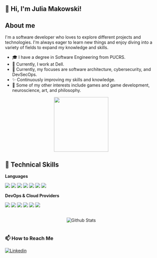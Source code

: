 ## 💜 Hi, I'm Julia Makowski!
## About me
I'm a software developer who loves to explore different projects and technologies. I'm always eager to learn new things and enjoy diving into a variety of fields to expand my knowledge and skills. 

- 🎓 I have a degree in Software Engineering from PUCRS.
- 💼 Currently, I work at Dell.
- 🎯 Currently, my focuses are software architecture, cybersecurity, and DevSecOps.
- ✨ Continuously improving my skills and knowledge. 
- 🦄 Some of my other interests include games and game development, neuroscience, art, and philosophy.

<div align="center">
<a href="https://github.com/iuricode" title="Perfil da Julia">
  <img height="180em" src="https://github-readme-stats.vercel.app/api?username=JuliaMakowski&theme=dracula&show_icons=true" />
</a>
</div>

## 🚀 Technical Skills

**Languages**

<img src="https://img.shields.io/badge/.NET-5C2D91?style=for-the-badge&logo=.net&logoColor=white" /> <img src="https://img.shields.io/badge/C%23-239120?style=for-the-badge&logo=c-sharp&logoColor=white"/> <img src="https://img.shields.io/badge/JavaScript-F7DF1E?style=for-the-badge&logo=javascript&logoColor=black"/> <img src="https://img.shields.io/badge/Node.js-43853D?style=for-the-badge&logo=node.js&logoColor=white"/> <img src="https://img.shields.io/badge/TypeScript-007ACC?style=for-the-badge&logo=typescript&logoColor=white"/> <img src="https://img.shields.io/badge/Java-ED8B00?style=for-the-badge&logo=java&logoColor=white"/> <img src="https://img.shields.io/badge/Go-00ADD8?style=for-the-badge&logo=go&logoColor=white"/>

**DevOps & Cloud Providers**

<img src="https://img.shields.io/badge/Terraform-7B42BC?style=for-the-badge&logo=terraform&logoColor=white"/> <img src="https://img.shields.io/badge/Docker-2496ED?style=for-the-badge&logo=docker&logoColor=white"/> <img src="https://img.shields.io/badge/Kubernetes-326DE6?style=for-the-badge&logo=kubernetes&logoColor=white"/> <img src="https://img.shields.io/badge/AWS-%23FF9900.svg?style=for-the-badge&logo=amazon-aws&logoColor=white"/> <img src="https://img.shields.io/badge/azure-%230072C6.svg?style=for-the-badge&logo=microsoftazure&logoColor=white"/> <img src="https://img.shields.io/badge/GoogleCloud-%234285F4.svg?style=for-the-badge&logo=google-cloud&logoColor=white"/>

<br/>

<div align="center">
      <img
        align="center"
        src="https://github-readme-streak-stats.herokuapp.com/?user=JuliaMakowski&theme=dracula&hide_border=false"
        alt="Github Stats"
      />
</div>
<br/>



### 📫 How to Reach Me
[![Linkedin](https://img.shields.io/badge/-Julia%20Makowski-blue?style=flat-square&logo=Linkedin&logoColor=white&link=https://www.linkedin.com/in/julia-makowski/)](https://www.linkedin.com/in/julia-makowski/)

<!--
**JuliaMakowski/JuliaMakowski** is a ✨ _special_ ✨ repository because its `README.md` (this file) appears on your GitHub profile.

Here are some ideas to get you started:

- 🔭 I’m currently working on ...
- 🌱 I’m currently learning ...
- 👯 I’m looking to collaborate on ...
- 🤔 I’m looking for help with ...
- 💬 Ask me about ...
- 📫 How to reach me: ...
- 😄 Pronouns: ...
- ⚡ Fun fact: ...
-->
